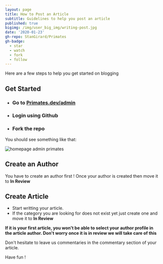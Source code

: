 ```yaml
---
layout: page
title: How to Post an Article
subtitle: Guidelines to help you post an article
published: true
bigimg: /img/user_big_img/writing-post.jpg
date: '2020-01-23'
gh-repo: StanGirard/Primates
gh-badge:
  - star
  - watch
  - fork
  - follow
---
```



Here are a few steps to help you get started on blogging

## Get Started

- ### Go to [Primates.dev/admin](https://primates.dev/admin)
- ### Login using Github
- ### Fork the repo

You should see something like that:

![homepage admin primates]({{site.baseurl}}/img/user_upload/homepage-admin-primates.png)


## Create an Author

You have to create an author first !
Once your author is created then move it to **In Review**


## Create Article

- Start writting your article.
- If the category you are looking for does not exist yet just create one and move it to **In Review**

**If it is your first article, you won't be able to select your author profile in the article author. Don't worry once it is in review we will take care of this**

Don't hesitate to leave us commentaries in the commentary section of your article.

Have fun !



